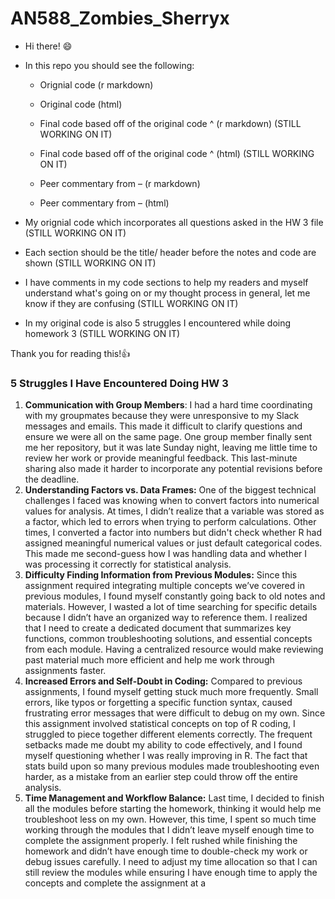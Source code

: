 # AN588_Zombies_Sherryx

-   Hi there! 😄

-   In this repo you should see the following:

    -   Orignial code (r markdown)

    -   Original code (html)

    -   Final code based off of the original code \^ (r markdown) (STILL WORKING ON IT)

    -   Final code based off of the original code \^ (html) (STILL WORKING ON IT)

    -   Peer commentary from – (r markdown)

    -   Peer commentary from – (html)

-   My orignial code which incorporates all questions asked in the HW 3 file (STILL WORKING ON IT)

-   Each section should be the title/ header before the notes and code are shown (STILL WORKING ON IT)

-   I have comments in my code sections to help my readers and myself understand what's going on or my thought process in general, let me know if they are confusing (STILL WORKING ON IT)

-   In my original code is also 5 struggles I encountered while doing homework 3 (STILL WORKING ON IT)

Thank you for reading this!👍

### 5 Struggles I Have Encountered Doing HW 3

1.  **Communication with Group Members**: I had a hard time coordinating with my groupmates because they were unresponsive to my Slack messages and emails. This made it difficult to clarify questions and ensure we were all on the same page. One group member finally sent me her repository, but it was late Sunday night, leaving me little time to review her work or provide meaningful feedback. This last-minute sharing also made it harder to incorporate any potential revisions before the deadline.
2.  **Understanding Factors vs. Data Frames:** One of the biggest technical challenges I faced was knowing when to convert factors into numerical values for analysis. At times, I didn’t realize that a variable was stored as a factor, which led to errors when trying to perform calculations. Other times, I converted a factor into numbers but didn't check whether R had assigned meaningful numerical values or just default categorical codes. This made me second-guess how I was handling data and whether I was processing it correctly for statistical analysis.
3.  **Difficulty Finding Information from Previous Modules:** Since this assignment required integrating multiple concepts we’ve covered in previous modules, I found myself constantly going back to old notes and materials. However, I wasted a lot of time searching for specific details because I didn’t have an organized way to reference them. I realized that I need to create a dedicated document that summarizes key functions, common troubleshooting solutions, and essential concepts from each module. Having a centralized resource would make reviewing past material much more efficient and help me work through assignments faster.
4.  **Increased Errors and Self-Doubt in Coding:** Compared to previous assignments, I found myself getting stuck much more frequently. Small errors, like typos or forgetting a specific function syntax, caused frustrating error messages that were difficult to debug on my own. Since this assignment involved statistical concepts on top of R coding, I struggled to piece together different elements correctly. The frequent setbacks made me doubt my ability to code effectively, and I found myself questioning whether I was really improving in R. The fact that stats build upon so many previous modules made troubleshooting even harder, as a mistake from an earlier step could throw off the entire analysis.
5.  **Time Management and Workflow Balance:** Last time, I decided to finish all the modules before starting the homework, thinking it would help me troubleshoot less on my own. However, this time, I spent so much time working through the modules that I didn’t leave myself enough time to complete the assignment properly. I felt rushed while finishing the homework and didn’t have enough time to double-check my work or debug issues carefully. I need to adjust my time allocation so that I can still review the modules while ensuring I have enough time to apply the concepts and complete the assignment at a
